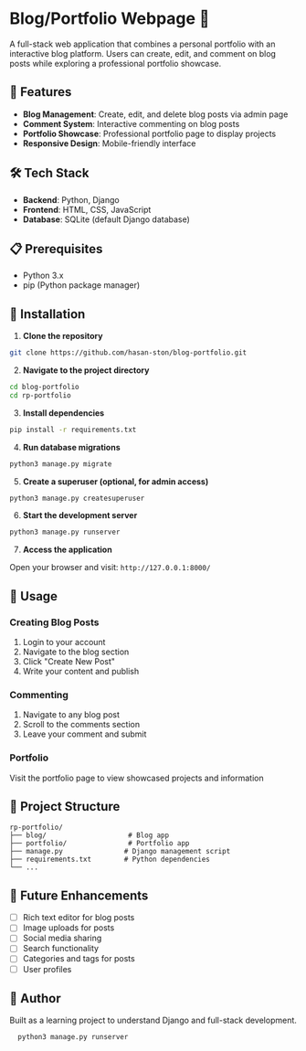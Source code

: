 # Blog/Portfolio Webpage 📝

A full-stack web application that combines a personal portfolio with an interactive blog platform. Users can create, edit, and comment on blog posts while exploring a professional portfolio showcase.

## 🎯 Features

- **Blog Management**: Create, edit, and delete blog posts via admin page
- **Comment System**: Interactive commenting on blog posts
- **Portfolio Showcase**: Professional portfolio page to display projects
- **Responsive Design**: Mobile-friendly interface

## 🛠️ Tech Stack

- **Backend**: Python, Django
- **Frontend**: HTML, CSS, JavaScript
- **Database**: SQLite (default Django database)

## 📋 Prerequisites

- Python 3.x
- pip (Python package manager)

## 🚀 Installation

1. **Clone the repository**
```bash
git clone https://github.com/hasan-ston/blog-portfolio.git
```

2. **Navigate to the project directory**
```bash
cd blog-portfolio
cd rp-portfolio
```

3. **Install dependencies**
```bash
pip install -r requirements.txt
```

4. **Run database migrations**
```bash
python3 manage.py migrate
```

5. **Create a superuser (optional, for admin access)**
```bash
python3 manage.py createsuperuser
```

6. **Start the development server**
```bash
python3 manage.py runserver
```

7. **Access the application**

Open your browser and visit: `http://127.0.0.1:8000/`

## 📖 Usage

### Creating Blog Posts

1. Login to your account
2. Navigate to the blog section
3. Click "Create New Post"
4. Write your content and publish

### Commenting

1. Navigate to any blog post
2. Scroll to the comments section
3. Leave your comment and submit

### Portfolio

Visit the portfolio page to view showcased projects and information

## 📁 Project Structure

```
rp-portfolio/
├── blog/                    # Blog app
├── portfolio/               # Portfolio app
├── manage.py               # Django management script
├── requirements.txt        # Python dependencies
└── ...
```

## 🚀 Future Enhancements

- [ ] Rich text editor for blog posts
- [ ] Image uploads for posts
- [ ] Social media sharing
- [ ] Search functionality
- [ ] Categories and tags for posts
- [ ] User profiles

## 👤 Author

Built as a learning project to understand Django and full-stack development.


```bash
  python3 manage.py runserver
```
